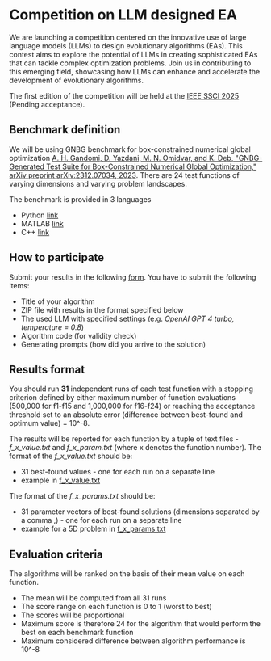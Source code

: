 # Competition on LLM designed EA

We are launching a competition centered on the innovative use of large language models (LLMs) to design evolutionary algorithms (EAs). This contest aims to explore the potential of LLMs in creating sophisticated EAs that can tackle complex optimization problems. Join us in contributing to this emerging field, showcasing how LLMs can enhance and accelerate the development of evolutionary algorithms.

The first edition of the competition will be held at the [IEEE SSCI 2025](https://cis.ieee.org/news/521-2025-ieee-symposium-series-on-computational-intelligence-ssci) (Pending acceptance).

## Benchmark definition

We will be using GNBG benchmark for box-constrained numerical global optimization [A. H. Gandomi, D. Yazdani, M. N. Omidvar, and K. Deb, "GNBG-Generated Test Suite for Box-Constrained Numerical Global Optimization," arXiv preprint arXiv:2312.07034, 2023](https://arxiv.org/abs/2312.07034).
There are 24 test functions of varying dimensions and varying problem landscapes.

The benchmark is provided in 3 languages
* Python [link](codes/GNBG-Python/)
* MATLAB [link](codes/GNBG-Matlab/)
* C++ [link](codes/GNBG-C/)

## How to participate

Submit your results in the following [form](). You have to submit the following items:
* Title of your algorithm
* ZIP file with results in the format specified below
* The used LLM with specified settings (e.g. *OpenAI GPT 4 turbo, temperature = 0.8*)
* Algorithm code (for validity check)
* Generating prompts (how did you arrive to the solution)

## Results format

You should run **31** independent runs of each test function with a stopping criterion defined by either maximum number of function evaluations (500,000 for f1-f15 and 1,000,000 for f16-f24) or reaching the acceptance threshold set to an absolute error (difference between best-found and optimum value) = 10^-8.

The results will be reported for each function by a tuple of text files - *f_x_value.txt* and *f_x_param.txt* (where x denotes the function number).
The format of the *f_x_value.txt* should be:
* 31 best-found values - one for each run on a separate line
* example in [f_x_value.txt](f_x_value.txt)

The format of the *f_x_params.txt* should be:
* 31 parameter vectors of best-found solutions (dimensions separated by a comma ,) - one for each run on a separate line
* example for a 5D problem in [f_x_params.txt](f_x_params.txt)

## Evaluation criteria

The algorithms will be ranked on the basis of their mean value on each function.
* The mean will be computed from all 31 runs
* The score range on each function is 0 to 1 (worst to best)
* The scores will be proportional
* Maximum score is therefore 24 for the algorithm that would perform the best on each benchmark function
* Maximum considered difference between algorithm performance is 10^-8
